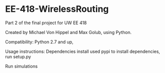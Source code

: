 # EE-418-WirelessRouting
Part 2 of the final project for UW EE 418

Created by Michael Von Hippel and Max Golub, using Python.

Compatibility:
Python 2.7 and up,

Usage instructions:
Dependencies install used pypi
to install dependencies, run setup.py

Run simulations 
